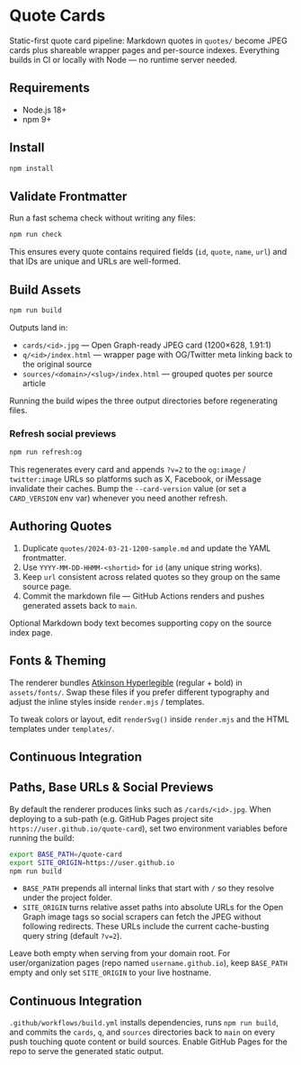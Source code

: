 # Quote Cards

Static-first quote card pipeline: Markdown quotes in `quotes/` become JPEG cards plus shareable wrapper pages and per-source indexes. Everything builds in CI or locally with Node — no runtime server needed.

## Requirements

- Node.js 18+
- npm 9+

## Install

```bash
npm install
```

## Validate Frontmatter

Run a fast schema check without writing any files:

```bash
npm run check
```

This ensures every quote contains required fields (`id`, `quote`, `name`, `url`) and that IDs are unique and URLs are well-formed.

## Build Assets

```bash
npm run build
```

Outputs land in:

- `cards/<id>.jpg` — Open Graph-ready JPEG card (1200×628, 1.91:1)
- `q/<id>/index.html` — wrapper page with OG/Twitter meta linking back to the original source
- `sources/<domain>/<slug>/index.html` — grouped quotes per source article

Running the build wipes the three output directories before regenerating files.

### Refresh social previews

```bash
npm run refresh:og
```

This regenerates every card and appends `?v=2` to the `og:image` / `twitter:image` URLs so platforms such as X, Facebook, or iMessage invalidate their caches. Bump the `--card-version` value (or set a `CARD_VERSION` env var) whenever you need another refresh.

## Authoring Quotes

1. Duplicate `quotes/2024-03-21-1200-sample.md` and update the YAML frontmatter.
2. Use `YYYY-MM-DD-HHMM-<shortid>` for `id` (any unique string works).
3. Keep `url` consistent across related quotes so they group on the same source page.
4. Commit the markdown file — GitHub Actions renders and pushes generated assets back to `main`.

Optional Markdown body text becomes supporting copy on the source index page.

## Fonts & Theming

The renderer bundles [Atkinson Hyperlegible](https://github.com/google/fonts/tree/main/ofl/atkinsonhyperlegible) (regular + bold) in `assets/fonts/`. Swap these files if you prefer different typography and adjust the inline styles inside `render.mjs` / templates.

To tweak colors or layout, edit `renderSvg()` inside `render.mjs` and the HTML templates under `templates/`.

## Continuous Integration

## Paths, Base URLs & Social Previews

By default the renderer produces links such as `/cards/<id>.jpg`. When deploying to a sub-path (e.g. GitHub Pages project site `https://user.github.io/quote-card`), set two environment variables before running the build:

```bash
export BASE_PATH=/quote-card
export SITE_ORIGIN=https://user.github.io
npm run build
```

- `BASE_PATH` prepends all internal links that start with `/` so they resolve under the project folder.
- `SITE_ORIGIN` turns relative asset paths into absolute URLs for the Open Graph image tags so social scrapers can fetch the JPEG without following redirects. These URLs include the current cache-busting query string (default `?v=2`).

Leave both empty when serving from your domain root. For user/organization pages (repo named `username.github.io`), keep `BASE_PATH` empty and only set `SITE_ORIGIN` to your live hostname.

## Continuous Integration

`.github/workflows/build.yml` installs dependencies, runs `npm run build`, and commits the `cards`, `q`, and `sources` directories back to `main` on every push touching quote content or build sources. Enable GitHub Pages for the repo to serve the generated static output.
